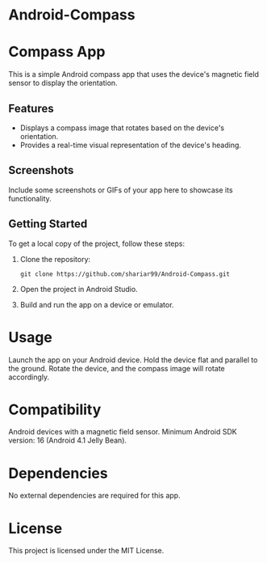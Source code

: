 # Android-Compass

# Compass App

This is a simple Android compass app that uses the device's magnetic field sensor to display the orientation.

## Features

- Displays a compass image that rotates based on the device's orientation.
- Provides a real-time visual representation of the device's heading.

## Screenshots

Include some screenshots or GIFs of your app here to showcase its functionality.

## Getting Started

To get a local copy of the project, follow these steps:

1. Clone the repository:
   ```shell
   git clone https://github.com/shariar99/Android-Compass.git
 2. Open the project in Android Studio.

3. Build and run the app on a device or emulator.

# Usage
Launch the app on your Android device.
Hold the device flat and parallel to the ground.
Rotate the device, and the compass image will rotate accordingly.

# Compatibility
Android devices with a magnetic field sensor.
Minimum Android SDK version: 16 (Android 4.1 Jelly Bean).

# Dependencies
No external dependencies are required for this app.

# License
This project is licensed under the MIT License.
